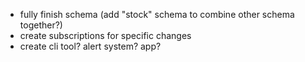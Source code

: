 - fully finish schema (add "stock" schema to combine other schema together?)
- create subscriptions for specific changes
- create cli tool? alert system? app?
